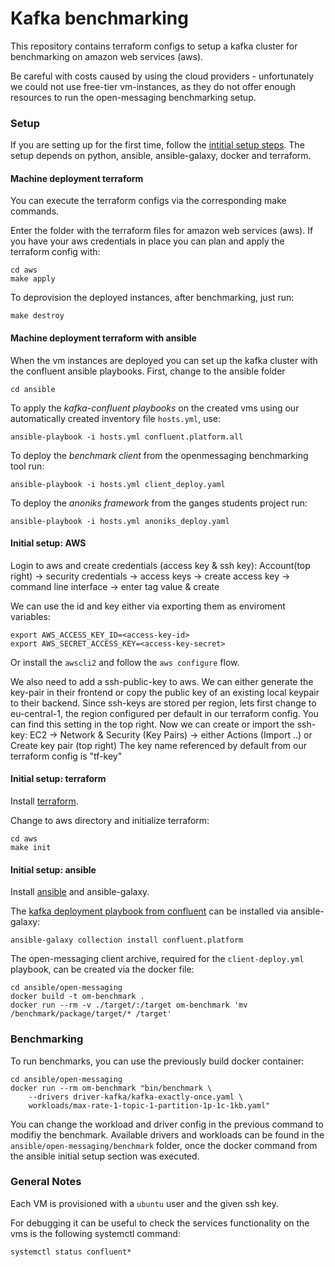 # Kafka benchmarking

This repository contains terraform configs to setup a kafka cluster for benchmarking on amazon web services (aws).

Be careful with costs caused by using the cloud providers - unfortunately we could not use free-tier vm-instances, as they do not offer enough resources to run the open-messaging benchmarking setup.

### Setup 

If you are setting up for the first time, follow the [intitial setup steps](#initial-setup-aws). The setup depends on python, ansible, ansible-galaxy, docker and terraform.

#### Machine deployment terraform 

You can execute the terraform configs via the corresponding make commands.

Enter the folder with the terraform files for amazon web services (aws). 
If you have your aws credentials in place you can plan and apply the terraform config with:

    cd aws
    make apply

To deprovision the deployed instances, after benchmarking, just run:

    make destroy

#### Machine deployment terraform with ansible

When the vm instances are deployed you can set up the kafka cluster with the confluent ansible playbooks. First, change to the ansible folder

    cd ansible

To apply the _kafka-confluent playbooks_ on the created vms using our automatically created inventory file `hosts.yml`, use:

    ansible-playbook -i hosts.yml confluent.platform.all

To deploy the _benchmark client_ from the openmessaging benchmarking tool run:

    ansible-playbook -i hosts.yml client_deploy.yaml

To deploy the _anoniks framework_ from the ganges students project run:

    ansible-playbook -i hosts.yml anoniks_deploy.yaml


#### Initial setup: AWS

Login to aws and create credentials (access key & ssh key):
Account(top right) -> security credentials -> access keys -> create access key -> command line interface -> enter tag value & create

We can use the id and key either via exporting them as enviroment variables: 

    export AWS_ACCESS_KEY_ID=<access-key-id>
    export AWS_SECRET_ACCESS_KEY=<access-key-secret>

Or install the `awscli2` and follow the `aws configure` flow.

We also need to add a ssh-public-key to aws. We can either generate the key-pair in their frontend or copy the public key of an existing local keypair to their backend. Since ssh-keys are stored per region, lets first change to eu-central-1, the region configured per default in our terraform config. You can find this setting in the top right. Now we can create or import the ssh-key: EC2 -> Network & Security (Key Pairs) -> either Actions (Import ..) or Create key pair (top right)
The key name referenced by default from our terraform config is "tf-key"


#### Initial setup: terraform

Install [terraform](https://developer.hashicorp.com/terraform/tutorials/aws-get-started/install-cli).

Change to aws directory and initialize terraform:

    cd aws
    make init


#### Initial setup: ansible

Install [ansible](https://docs.ansible.com/ansible/latest/installation_guide/index.html) and ansible-galaxy.

The [kafka deployment playbook from confluent](https://docs.confluent.io/ansible/current/overview.html) can be installed via ansible-galaxy:

    ansible-galaxy collection install confluent.platform

The open-messaging client archive, required for the `client-deploy.yml` playbook, can be created via the docker file:

    cd ansible/open-messaging
    docker build -t om-benchmark .
    docker run --rm -v ./target/:/target om-benchmark 'mv /benchmark/package/target/* /target'

### Benchmarking

To run benchmarks, you can use the previously build docker container:

    cd ansible/open-messaging
    docker run --rm om-benchmark "bin/benchmark \
        --drivers driver-kafka/kafka-exactly-once.yaml \
        workloads/max-rate-1-topic-1-partition-1p-1c-1kb.yaml"

You can change the workload and driver config in the previous command to modifiy the benchmark. Available drivers and workloads can be found in the `ansible/open-messaging/benchmark` folder, once the docker command from the ansible initial setup section was executed.


### General Notes

Each VM is provisioned with a `ubuntu` user and the given ssh key.

For debugging it can be useful to check the services functionality on the vms is the following systemctl command:

    systemctl status confluent*


